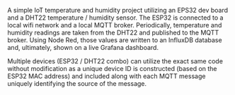 A simple IoT temperature and humidity project utilizing an EPS32 dev board and a DHT22 temperature / humidity sensor. The ESP32 is connected to a local wifi network and a local MQTT broker. Periodically, temperature and humidity readings are taken from the DHT22 and published to the MQTT broker. Using Node Red, those values are written to an InfluxDB database and, ultimately, shown on a live Grafana dashboard.

Multiple devices (ESP32 / DHT22 combo) can utilize the exact same code without modification as a unique device ID is constructed (based on the ESP32 MAC address) and included along with each MQTT message uniquely identifying the source of the message.

